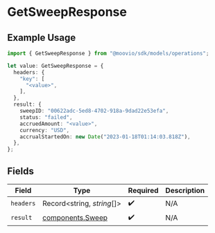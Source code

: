 # GetSweepResponse

## Example Usage

```typescript
import { GetSweepResponse } from "@moovio/sdk/models/operations";

let value: GetSweepResponse = {
  headers: {
    "key": [
      "<value>",
    ],
  },
  result: {
    sweepID: "00622adc-5ed8-4702-918a-9dad22e53efa",
    status: "failed",
    accruedAmount: "<value>",
    currency: "USD",
    accrualStartedOn: new Date("2023-01-18T01:14:03.818Z"),
  },
};
```

## Fields

| Field                                                | Type                                                 | Required                                             | Description                                          |
| ---------------------------------------------------- | ---------------------------------------------------- | ---------------------------------------------------- | ---------------------------------------------------- |
| `headers`                                            | Record<string, *string*[]>                           | :heavy_check_mark:                                   | N/A                                                  |
| `result`                                             | [components.Sweep](../../models/components/sweep.md) | :heavy_check_mark:                                   | N/A                                                  |